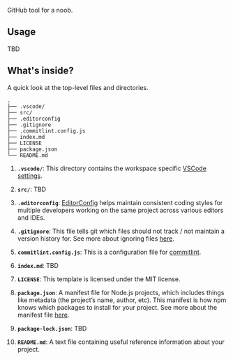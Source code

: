 GitHub tool for a noob.

## Usage
TBD

## What's inside?
A quick look at the top-level files and directories.

    .
    ├── .vscode/
    ├── src/
    ├── .editorconfig
    ├── .gitignore
    ├── .commitlint.config.js
    ├── index.md
    ├── LICENSE
    ├── package.json
    └── README.md

1. **`.vscode/`**: This directory contains the workspace specific [VSCode settings](https://code.visualstudio.com/docs/getstarted/settings).

2. **`src/`**: TBD

3. **`.editorconfig`**: [EditorConfig](https://editorconfig-specification.readthedocs.io/en/latest/#supported-pairs) helps maintain consistent coding styles for multiple developers working on the same project across various editors and IDEs.

4. **`.gitignore`**: This file tells git which files should not track / not maintain a version history for. See more about ignoring files [here](https://help.github.com/articles/ignoring-files/).

5. **`commitlint.config.js`**: This is a configuration file for [commitlint](https://commitlint.js.org/).

6. **`index.md`**: TBD

7. **`LICENSE`**: This template is licensed under the MIT license.

8. **`package.json`**: A manifest file for Node.js projects, which includes things like metadata (the project’s name, author, etc). This manifest is how npm knows which packages to install for your project. See more about the manifest file [here](https://docs.npmjs.com/cli/v6/configuring-npm/package-json).

9. **`package-lock.json`**: TBD

10. **`README.md`**: A text file containing useful reference information about your project.
